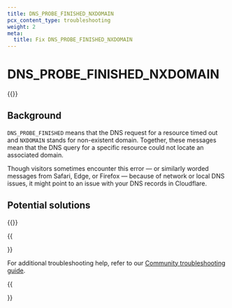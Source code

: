 ```yaml
---
title: DNS_PROBE_FINISHED_NXDOMAIN
pcx_content_type: troubleshooting
weight: 2
meta:
  title: Fix DNS_PROBE_FINISHED_NXDOMAIN
---
```


# DNS_PROBE_FINISHED_NXDOMAIN

{{<render file="_dns-errors-ts-intro.md" withParameters="DNS_PROBE_FINISHED_NXDOMAIN">}}

## Background

`DNS_PROBE_FINISHED` means that the DNS request for a resource timed out and `NXDOMAIN` stands for non-existent domain. Together, these messages mean that the DNS query for a specific resource could not locate an associated domain.

Though visitors sometimes encounter this error — or similarly worded messages from Safari, Edge, or Firefox — because of network or local DNS issues, it might point to an issue with your DNS records in Cloudflare.

## Potential solutions

{{<render file="_dns-errors-ts-action.md" withParameters="DNS_PROBE_FINISHED_NXDOMAIN">}}

{{<Aside type="note">}}

For additional troubleshooting help, refer to our [Community troubleshooting guide](https://community.cloudflare.com/t/community-tip-fixing-the-dns-probe-finished-nxdomain-error/42818).

{{</Aside>}}